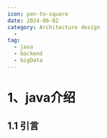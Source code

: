 ```yaml
---
icon: pen-to-square
date: 2024-06-02
category: Architecture design
  - 
tag:
  - java
  - backend
  - bigData
---
```


# 1、java介绍

## 1.1 引言



